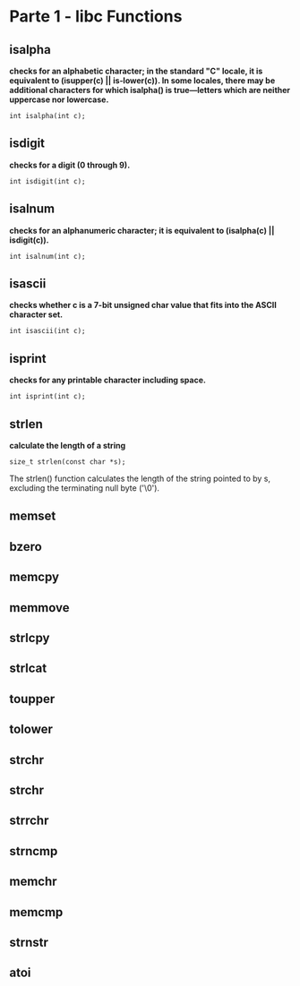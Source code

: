 # Parte 1 - libc Functions

## isalpha
**checks  for an alphabetic character; in the standard "C" locale, it is equivalent to (isupper(c) || is‐lower(c)). 
In some locales, there may be additional characters for  which  isalpha()  is  true—letters which are neither uppercase nor lowercase.**

`int isalpha(int c);`

## isdigit
**checks for a digit (0 through 9).**

`int isdigit(int c);`

## isalnum
**checks for an alphanumeric character; it is equivalent to (isalpha(c) || isdigit(c)).**

`int isalnum(int c);`

## isascii
**checks whether c is a 7-bit unsigned char value that fits into the ASCII character set.**

`int isascii(int c);`

## isprint
**checks for any printable character including space.**

`int isprint(int c);`

## strlen
**calculate the length of a string**

`size_t strlen(const char *s);`

The strlen() function calculates the length of the string pointed to by s, excluding the terminating null byte ('\0').

## memset
## bzero
## memcpy
## memmove
## strlcpy
## strlcat
## toupper
## tolower
## strchr
## strchr
## strrchr
## strncmp
## memchr
## memcmp
## strnstr
## atoi
